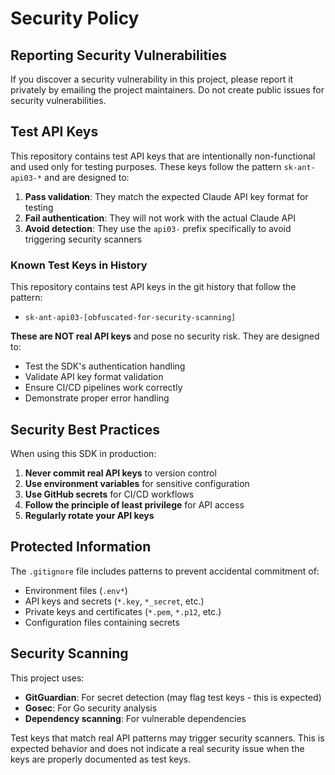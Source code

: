 # Security Policy

## Reporting Security Vulnerabilities

If you discover a security vulnerability in this project, please report it privately by emailing the project maintainers. Do not create public issues for security vulnerabilities.

## Test API Keys

This repository contains test API keys that are intentionally non-functional and used only for testing purposes. These keys follow the pattern `sk-ant-api03-*` and are designed to:

1. **Pass validation**: They match the expected Claude API key format for testing
2. **Fail authentication**: They will not work with the actual Claude API
3. **Avoid detection**: They use the `api03-` prefix specifically to avoid triggering security scanners

### Known Test Keys in History

This repository contains test API keys in the git history that follow the pattern:
- `sk-ant-api03-[obfuscated-for-security-scanning]`

**These are NOT real API keys** and pose no security risk. They are designed to:
- Test the SDK's authentication handling
- Validate API key format validation
- Ensure CI/CD pipelines work correctly
- Demonstrate proper error handling

## Security Best Practices

When using this SDK in production:

1. **Never commit real API keys** to version control
2. **Use environment variables** for sensitive configuration
3. **Use GitHub secrets** for CI/CD workflows
4. **Follow the principle of least privilege** for API access
5. **Regularly rotate your API keys**

## Protected Information

The `.gitignore` file includes patterns to prevent accidental commitment of:
- Environment files (`.env*`)
- API keys and secrets (`*.key`, `*_secret`, etc.)
- Private keys and certificates (`*.pem`, `*.p12`, etc.)
- Configuration files containing secrets

## Security Scanning

This project uses:
- **GitGuardian**: For secret detection (may flag test keys - this is expected)
- **Gosec**: For Go security analysis
- **Dependency scanning**: For vulnerable dependencies

Test keys that match real API patterns may trigger security scanners. This is expected behavior and does not indicate a real security issue when the keys are properly documented as test keys.